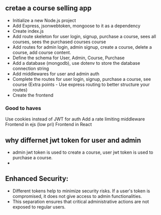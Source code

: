 ## cretae a course selling app

- Initialize a new Node.js project
- Add Express, jsonwebtoken, mongoose to it as a dependency
- Create index.js
- Add route skeleton for user login, signup, purchase a course, sees all courses, sees the purchased courses course
- Add routes for admin login, admin signup, create a course, delete a course, add course content.
- Define the schema for User, Admin, Course, Purchase
- Add a database (mongodb), use dotenv to store the database connection string
- Add middlewares for user and admin auth
- Complete the routes for user login, signup, purchase a course, see course (Extra points - Use express routing to better structure your routes)
- Create the frontend

### Good to haves

Use cookies instead of JWT for auth
Add a rate limiting middleware
Frontend in ejs (low pri)
Frontend in React

## why differnet jwt token for user and admin

- admin jwt token is used to create a course, user jwt token is used to purchase a course.
- 
## Enhanced Security:
- Different tokens help to minimize security risks. If a user's token is compromised, it does not give access to admin functionalities.
- This separation ensures that critical administrative actions are not exposed to regular users.